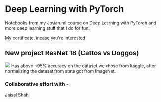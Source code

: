 # Deep Learning with PyTorch

Notebooks from my Jovian.ml course on Deep Learning with PyTorch and more deep learning stuff that I do for fun.

<a href="https://jovian.ml/certificate/MFQWCYJWHE"> My certificate, incase you're interested </a>

## New project ResNet 18 (Cattos vs Doggos)
<img src="https://media.giphy.com/media/Rdx8SHjHhiVUI/giphy.gif" size="100px">
Has above ~95% accuracy on the dataset we chose from kaggle, after normalizing the dataset from stats got from ImageNet.<br>


### Collaborative effort with - 
<a href="https://github.com/jaisal1311">Jaisal Shah</a>
